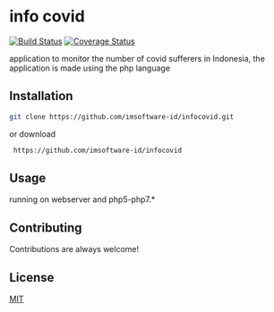 # info covid

[![Build Status](http://img.shields.io/travis/badges/badgerbadgerbadger.svg?style=flat-square)](https://travis-ci.org/badges/badgerbadgerbadger) [![Coverage Status](http://img.shields.io/coveralls/badges/badgerbadgerbadger.svg?style=flat-square)](https://coveralls.io/r/badges/badgerbadgerbadger)

application to monitor the number of covid sufferers in Indonesia, the application is made using the php language

## Installation

```sh
git clone https://github.com/imsoftware-id/infocovid.git
```
or download 
```sh
 https://github.com/imsoftware-id/infocovid
```

## Usage

running on webserver and php5-php7.*

## Contributing
Contributions are always welcome!

## License
[MIT](https://choosealicense.com/licenses/mit/)
